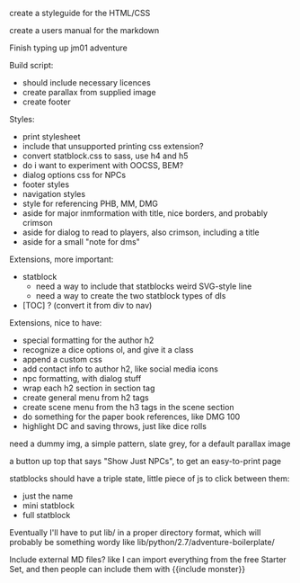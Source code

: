 create a styleguide for the HTML/CSS

create a users manual for the markdown

Finish typing up jm01 adventure

Build script:

 - should include necessary licences
 - create parallax from supplied image
 - create footer

Styles:

 - print stylesheet
 - include that unsupported printing css extension?
 - convert statblock.css to sass, use h4 and h5
 - do i want to experiment with OOCSS, BEM?
 - dialog options css for NPCs
 - footer styles
 - navigation styles
 - style for referencing PHB, MM, DMG
 - aside for major inmformation with title, nice borders, and probably crimson
 - aside for dialog to read to players, also crimson, including a title
 - aside for a small "note for dms"

Extensions, more important:

 - statblock
   - need a way to include that statblocks weird SVG-style line
   - need a way to create the two statblock types of dls
 - [TOC] ? (convert it from div to nav)

Extensions, nice to have:

 - special formatting for the author h2
 - recognize a dice options ol, and give it a class
 - append a custom css
 - add contact info to author h2, like social media icons
 - npc formatting, with dialog stuff
 - wrap each h2 section in section tag
 - create general menu from h2 tags
 - create scene menu from the h3 tags in the scene section
 - do something for the paper book references, like DMG 100
 - highlight DC and saving throws, just like dice rolls

need a dummy img, a simple pattern, slate grey, for a default parallax image

a button up top that says "Show Just NPCs", to get an easy-to-print page

statblocks should have a triple state, little piece of js to click between them:

  - just the name
  - mini statblock
  - full statblock

Eventually I'll have to put lib/ in a proper directory format, which will probably be something wordy like lib/python/2.7/adventure-boilerplate/

Include external MD files? like I can import everything from the free Starter Set, and then people can include them with {{include monster}}


